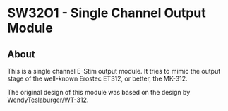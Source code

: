 # SW32O1 - Single Channel Output Module

## About
This is a single channel E-Stim output module. It tries to mimic the output stage of the well-known Erostec ET312, or better, the MK-312.

The original design of this module was based on the design by [WendyTeslaburger/WT-312](https://github.com/WendyTeslaburger/WT-312).
